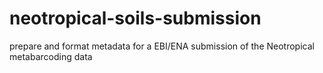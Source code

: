 # neotropical-soils-submission
prepare and format metadata for a EBI/ENA submission of the Neotropical metabarcoding data
